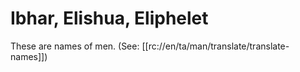 # Ibhar, Elishua, Eliphelet

These are names of men. (See: [[rc://en/ta/man/translate/translate-names]])


